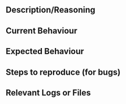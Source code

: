 ## Description/Reasoning

## Current Behaviour

## Expected Behaviour

## Steps to reproduce (for bugs)

## Relevant Logs or Files
